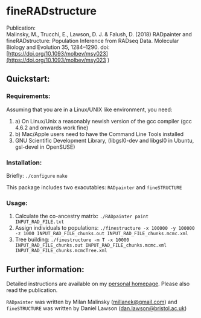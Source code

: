 #  fineRADstructure
Publication:  
Malinsky, M., Trucchi, E., Lawson, D. J. & Falush, D. (2018) RADpainter and fineRADstructure: Population Inference from RADseq Data. Molecular Biology and Evolution 35, 1284–1290. doi: [https://doi.org/10.1093/molbev/msy023](https://doi.org/10.1093/molbev/msy023 ) 

## Quickstart:
### Requirements:
Assuming that you are in a Linux/UNIX like environment, you need:
1. a) On Linux/Unix a reasonably newish version of the gcc compiler (gcc 4.6.2 and onwards work fine)
1. b) Mac/Apple users need to have the Command Line Tools installed
2. GNU Scientific Development Library, (libgsl0-dev and libgsl0 in Ubuntu, gsl-devel in OpenSUSE) 

### Installation:
Briefly:
`./configure` 
`make`  

This package includes two exacutables: `RADpainter` and `fineSTRUCTURE`

### Usage:
1. Calculate the co-ancestry matrix:  `./RADpainter paint INPUT_RAD_FILE.txt`
2. Assign individuals to populations:  `./finestructure -x 100000 -y 100000 -z 1000 INPUT_RAD_FILE_chunks.out INPUT_RAD_FILE_chunks.mcmc.xml`
3. Tree building:  `./finestructure -m T -x 10000 INPUT_RAD_FILE_chunks.out INPUT_RAD_FILE_chunks.mcmc.xml INPUT_RAD_FILE_chunks.mcmcTree.xml`
 
## Further information:

Detailed instructions are available on my [personal homepage](https://www.milan-malinsky.org/fineradstructure). Please also read the publication.

`RADpainter` was written by Milan Malinsky (millanek@gmail.com) and `fineSTRUCTURE` was written by Daniel Lawson (dan.lawson@bristol.ac.uk)
